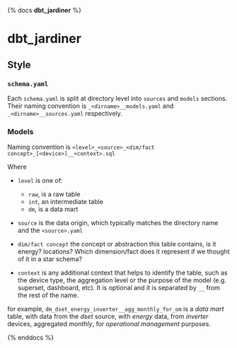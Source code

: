 {% docs __dbt_jardiner__ %}

# dbt_jardiner

## Style

### `schema.yaml`

Each `schema.yaml` is split at directory level into `sources` and `models` sections. Their naming convention is `_<dirname>__models.yaml` and `_<dirname>__sources.yaml` respectively.

### Models

Naming convention is `<level>_<source>_<dim/fact concept>_[<device>]__<context>.sql`

Where

- `level` is one of:

  - `raw`, is a raw table
  - `int`, an intermediate table
  - `dm`, is a data mart

- `source` is the data origin, which typically matches the directory name and the `<source>.yaml`

- `dim/fact concept` the concept or abstraction this table contains, is it energy? locations?
  Which dimension/fact does it represent if we thought of it in a star schema?

- `context` is any additional context that helps to identify the table, such as the device type,
  the aggregation level or the purpose of the model (e.g. superset, dashboard, etc). It is optional and it is separated by `__`
  from the rest of the name.

for example, `dm_dset_energy_inverter__agg_monthly_for_om` is a _data mart_ table, with data from the _dset_ source,
with _energy_ data, from _inverter_ devices, aggregated _monthly_, for _operational management_ purposes.

{% enddocs %}
